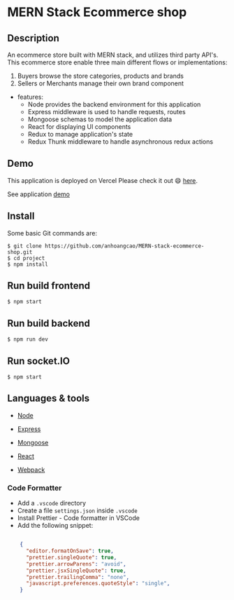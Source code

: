 # MERN Stack Ecommerce shop

## Description

An ecommerce store built with MERN stack, and utilizes third party API's. This ecommerce store enable three main different flows or implementations:

1. Buyers browse the store categories, products and brands
2. Sellers or Merchants manage their own brand component


* features:
  * Node provides the backend environment for this application
  * Express middleware is used to handle requests, routes
  * Mongoose schemas to model the application data
  * React for displaying UI components
  * Redux to manage application's state
  * Redux Thunk middleware to handle asynchronous redux actions



## Demo

This application is deployed on Vercel Please check it out :smile: [here](hhttps://mern-stack-ecommerce-shop-lh5k.vercel.app/).

See application [demo](https://drive.google.com/file/d/1kic3vr9xPLlCR-UioJA1Akh9yhq0pZlN/view?usp=sharing)

## Install

Some basic Git commands are:

```
$ git clone https://github.com/anhoangcao/MERN-stack-ecommerce-shop.git
$ cd project
$ npm install
```

## Run build frontend

```
$ npm start
```

## Run build backend

```
$ npm run dev
```

## Run socket.IO

```
$ npm start
```

## Languages & tools

- [Node](https://nodejs.org/en/)

- [Express](https://expressjs.com/)

- [Mongoose](https://mongoosejs.com/)

- [React](https://reactjs.org/)

- [Webpack](https://webpack.js.org/)


### Code Formatter

- Add a `.vscode` directory
- Create a file `settings.json` inside `.vscode`
- Install Prettier - Code formatter in VSCode
- Add the following snippet:  

```json

    {
      "editor.formatOnSave": true,
      "prettier.singleQuote": true,
      "prettier.arrowParens": "avoid",
      "prettier.jsxSingleQuote": true,
      "prettier.trailingComma": "none",
      "javascript.preferences.quoteStyle": "single",
    }

```

